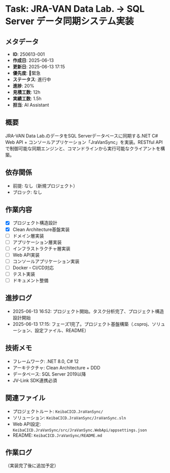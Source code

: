 # Task: JRA-VAN Data Lab. → SQL Server データ同期システム実装

## メタデータ
- **ID**: 250613-001
- **作成日**: 2025-06-13
- **更新日**: 2025-06-13 17:15
- **優先度**: 🔴緊急
- **ステータス**: 進行中
- **進捗**: 20%
- **見積工数**: 12h
- **実績工数**: 1.5h
- **担当**: AI Assistant

## 概要
JRA-VAN Data Lab.のデータをSQL Serverデータベースに同期する.NET C# Web API + コンソールアプリケーション「JraVanSync」を実装。RESTful APIで制御可能な同期エンジンと、コマンドラインから実行可能なクライアントを構築。

## 依存関係
- 前提: なし（新規プロジェクト）
- ブロック: なし

## 作業内容
- [x] プロジェクト構造設計
- [x] Clean Architecture基盤実装
- [ ] ドメイン層実装
- [ ] アプリケーション層実装
- [ ] インフラストラクチャ層実装
- [ ] Web API実装
- [ ] コンソールアプリケーション実装
- [ ] Docker・CI/CD対応
- [ ] テスト実装
- [ ] ドキュメント整備

## 進捗ログ
- 2025-06-13 16:52: プロジェクト開始。タスク分析完了、プロジェクト構造設計開始
- 2025-06-13 17:15: フェーズ1完了。プロジェクト基盤構築（.csproj、ソリューション、設定ファイル、README）

## 技術メモ
- フレームワーク: .NET 8.0, C# 12
- アーキテクチャ: Clean Architecture + DDD
- データベース: SQL Server 2019以降
- JV-Link SDK連携必須

## 関連ファイル
- プロジェクトルート: `KeibaCICD.JraVanSync/`
- ソリューション: `KeibaCICD.JraVanSync/JraVanSync.sln`
- Web API設定: `KeibaCICD.JraVanSync/src/JraVanSync.WebApi/appsettings.json`
- README: `KeibaCICD.JraVanSync/README.md`

## 作業ログ
（実装完了後に追加予定）